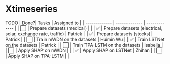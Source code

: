 # Xtimeseries
TODO
| Done?| Tasks  | Assigned to |
| ------------- | ------------- | ------------- |
| ⬜️ | Prepare datasets (medical)  |           |
| ✅ | Prepare datasets (electrical, solar, exchange rate, traffic)   |  Patrick  |
| ✅ | Prepare datasets (stocks)|      Patrick        |
| ⬜️ | Train mWDN on the datasets  |   Huimin Wu  |
| ✅ | Train LSTNet on the datasets   |   Patrick           |
| ⬜️ | Train TPA-LSTM on the datasets |      Isabella        |
| ⬜️ | Apply SHAP on mWDN |              |
| ✅ | Apply SHAP on LSTNet |     Zhihan         |
| ⬜️ | Apply SHAP on TPA-LSTM  |              |
